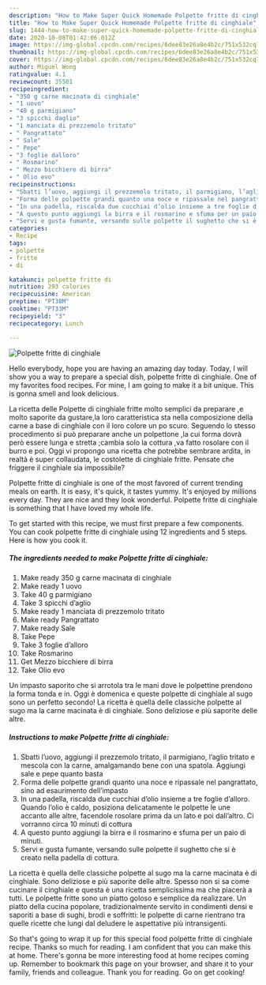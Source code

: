 ```yaml
---
description: "How to Make Super Quick Homemade Polpette fritte di cinghiale"
title: "How to Make Super Quick Homemade Polpette fritte di cinghiale"
slug: 1444-how-to-make-super-quick-homemade-polpette-fritte-di-cinghiale
date: 2020-10-08T01:42:06.012Z
image: https://img-global.cpcdn.com/recipes/6dee83e26a8e4b2c/751x532cq70/polpette-fritte-di-cinghiale-recipe-main-photo.jpg
thumbnail: https://img-global.cpcdn.com/recipes/6dee83e26a8e4b2c/751x532cq70/polpette-fritte-di-cinghiale-recipe-main-photo.jpg
cover: https://img-global.cpcdn.com/recipes/6dee83e26a8e4b2c/751x532cq70/polpette-fritte-di-cinghiale-recipe-main-photo.jpg
author: Miguel Wong
ratingvalue: 4.1
reviewcount: 35501
recipeingredient:
- "350 g carne macinata di cinghiale"
- "1 uovo"
- "40 g parmigiano"
- "3 spicchi daglio"
- "1 manciata di prezzemolo tritato"
- " Pangrattato"
- " Sale"
- " Pepe"
- "3 foglie dalloro"
- " Rosmarino"
- " Mezzo bicchiere di birra"
- " Olio evo"
recipeinstructions:
- "Sbatti l’uovo, aggiungi il prezzemolo tritato, il parmigiano, l’aglio tritato e mescola con la carne, amalgamando bene con una spatola. Aggiungi sale e pepe quanto basta"
- "Forma delle polpette grandi quanto una noce e ripassale nel pangrattato, sino ad esaurimento dell’impasto"
- "In una padella, riscalda due cucchiai d’olio insieme a tre foglie d’alloro. Quando l’olio è caldo, posiziona delicatamente le polpette le une accanto alle altre, facendole rosolare prima da un lato e poi dall’altro. Ci vorranno circa 10 minuti di cottura"
- "A questo punto aggiungi la birra e il rosmarino e sfuma per un paio di minuti."
- "Servi e gusta fumante, versando sulle polpette il sughetto che si è creato nella padella di cottura."
categories:
- Recipe
tags:
- polpette
- fritte
- di

katakunci: polpette fritte di 
nutrition: 293 calories
recipecuisine: American
preptime: "PT38M"
cooktime: "PT33M"
recipeyield: "3"
recipecategory: Lunch

---
```



![Polpette fritte di cinghiale](https://img-global.cpcdn.com/recipes/6dee83e26a8e4b2c/751x532cq70/polpette-fritte-di-cinghiale-recipe-main-photo.jpg)

Hello everybody, hope you are having an amazing day today. Today, I will show you a way to prepare a special dish, polpette fritte di cinghiale. One of my favorites food recipes. For mine, I am going to make it a bit unique. This is gonna smell and look delicious.

La ricetta delle Polpette di cinghiale fritte molto semplici da preparare ,e molto saporite da gustare,la loro caratteristica sta nella composizione della carne a base di cinghiale con il loro colore un po scuro. Seguendo lo stesso procedimento si può preparare anche un polpettone ,la cui forma dovrà però essere lunga e stretta ;cambia solo la cottura ,va fatto rosolare con il burro e poi. Oggi vi propongo una ricetta che potrebbe sembrare ardita, in realtà è super collaudata, le costolette di cinghiale fritte. Pensate che friggere il cinghiale sia impossibile?

Polpette fritte di cinghiale is one of the most favored of current trending meals on earth. It is easy, it's quick, it tastes yummy. It's enjoyed by millions every day. They are nice and they look wonderful. Polpette fritte di cinghiale is something that I have loved my whole life.


To get started with this recipe, we must first prepare a few components. You can cook polpette fritte di cinghiale using 12 ingredients and 5 steps. Here is how you cook it.

<!--inarticleads1-->

##### The ingredients needed to make Polpette fritte di cinghiale:

1. Make ready 350 g carne macinata di cinghiale
1. Make ready 1 uovo
1. Take 40 g parmigiano
1. Take 3 spicchi d’aglio
1. Make ready 1 manciata di prezzemolo tritato
1. Make ready  Pangrattato
1. Make ready  Sale
1. Take  Pepe
1. Take 3 foglie d’alloro
1. Take  Rosmarino
1. Get  Mezzo bicchiere di birra
1. Take  Olio evo


Un impasto saporito che si arrotola tra le mani dove le polpettine prendono la forma tonda e in. Oggi è domenica e queste polpette di cinghiale al sugo sono un perfetto secondo! La ricetta è quella delle classiche polpette al sugo ma la carne macinata è di cinghiale. Sono deliziose e più saporite delle altre. 

<!--inarticleads2-->

##### Instructions to make Polpette fritte di cinghiale:

1. Sbatti l’uovo, aggiungi il prezzemolo tritato, il parmigiano, l’aglio tritato e mescola con la carne, amalgamando bene con una spatola. Aggiungi sale e pepe quanto basta
1. Forma delle polpette grandi quanto una noce e ripassale nel pangrattato, sino ad esaurimento dell’impasto
1. In una padella, riscalda due cucchiai d’olio insieme a tre foglie d’alloro. Quando l’olio è caldo, posiziona delicatamente le polpette le une accanto alle altre, facendole rosolare prima da un lato e poi dall’altro. Ci vorranno circa 10 minuti di cottura
1. A questo punto aggiungi la birra e il rosmarino e sfuma per un paio di minuti.
1. Servi e gusta fumante, versando sulle polpette il sughetto che si è creato nella padella di cottura.


La ricetta è quella delle classiche polpette al sugo ma la carne macinata è di cinghiale. Sono deliziose e più saporite delle altre. Spesso non si sa come cucinare il cinghiale e questa è una ricetta semplicissima ma che piacerà a tutti. Le polpette fritte sono un piatto goloso e semplice da realizzare. Un piatto della cucina popolare, tradizionalmente servito in condimenti densi e saporiti a base di sughi, brodi e soffritti: le polpette di carne rientrano tra quelle ricette che lungi dal deludere le aspettative più intransigenti. 

So that's going to wrap it up for this special food polpette fritte di cinghiale recipe. Thanks so much for reading. I am confident that you can make this at home. There's gonna be more interesting food at home recipes coming up. Remember to bookmark this page on your browser, and share it to your family, friends and colleague. Thank you for reading. Go on get cooking!
